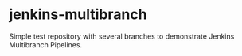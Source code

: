 # jenkins-multibranch

Simple test repository with several branches to demonstrate Jenkins Multibranch Pipelines.
